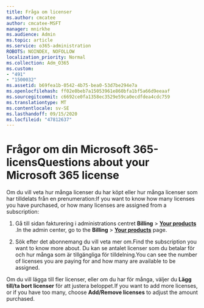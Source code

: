 ```yaml
---
title: Fråga om licenser
ms.author: cmcatee
author: cmcatee-MSFT
manager: mnirkhe
ms.audience: Admin
ms.topic: article
ms.service: o365-administration
ROBOTS: NOINDEX, NOFOLLOW
localization_priority: Normal
ms.collection: Adm_O365
ms.custom:
- "491"
- "1500032"
ms.assetid: b69fea1b-0542-4b75-bea0-53d7be294e7a
ms.openlocfilehash: ff02e0beb7a15053961e860bfa1bf5a66d9eeaaf
ms.sourcegitcommit: c6692ce0fa1358ec3529e59ca0ecdfdea4cdc759
ms.translationtype: MT
ms.contentlocale: sv-SE
ms.lasthandoff: 09/15/2020
ms.locfileid: "47812637"
---
```

# <a name="questions-about-your-microsoft-365-license"></a><span data-ttu-id="2448c-102">Frågor om din Microsoft 365-licens</span><span class="sxs-lookup"><span data-stu-id="2448c-102">Questions about your Microsoft 365 license</span></span>

<span data-ttu-id="2448c-103">Om du vill veta hur många licenser du har köpt eller hur många licenser som har tilldelats från en prenumeration:</span><span class="sxs-lookup"><span data-stu-id="2448c-103">If you want to know how many licenses you have purchased, or how many licenses are assigned from a subscription:</span></span>
  
1. <span data-ttu-id="2448c-104">Gå till sidan fakturering i administrations centret **Billing** \> **[Your products](https://go.microsoft.com/fwlink/p/?linkid=842054)** .</span><span class="sxs-lookup"><span data-stu-id="2448c-104">In the admin center, go to the **Billing** \> **[Your products](https://go.microsoft.com/fwlink/p/?linkid=842054)** page.</span></span>

2. <span data-ttu-id="2448c-105">Sök efter det abonnemang du vill veta mer om.</span><span class="sxs-lookup"><span data-stu-id="2448c-105">Find the subscription you want to know more about.</span></span> <span data-ttu-id="2448c-106">Du kan se antalet licenser som du betalar för och hur många som är tillgängliga för tilldelning.</span><span class="sxs-lookup"><span data-stu-id="2448c-106">You can see the number of licenses you are paying for and how many are available to be assigned.</span></span>

<span data-ttu-id="2448c-107">Om du vill lägga till fler licenser, eller om du har för många, väljer du **Lägg till/ta bort licenser** för att justera beloppet.</span><span class="sxs-lookup"><span data-stu-id="2448c-107">If you want to add more licenses, or if you have too many, choose **Add/Remove licenses** to adjust the amount purchased.</span></span>